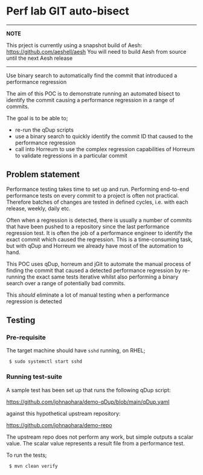 # Perf lab GIT auto-bisect

---
**NOTE**

This prject is currently using a snapshot build of Aesh: https://github.com/aeshell/aesh
You will need to build Aesh from source until the next Aesh release

---

Use binary search to automatically find the commit that introduced a performance regression

The aim of this POC is to demonstrate running an automated bisect to identify the commit causing a performance regression in a range of commits. 

The goal is to be able to;
 - re-run the qDup scripts 
 - use a binary search to quickly identify the commit ID that caused to the performance regression
 - call into Horreum to use the complex regression capabilities of Horreum to validate regressions in a particular commit

## Problem statement

Performance testing takes time to set up and run. Performing end-to-end performance tests on every commit to a project is often not practical.  Therefore batches of changes are tested in defined cycles, i.e. with each release, weekly, daily etc.  

Often when a regression is detected, there is usually a number of commits that have been pushed to a repository since the last performance regression test. It is often the job of a performance engineer to identify the exact commit which caused the regression.  This is a time-consuming task, but with qDup and Horreum we already have most of the automation to hand.

This POC uses qDup, horreum and jGit to automate the manual process of finding the commit that caused a detected performance regression by re-running the exact same tests iterative whilst also performing a binary search over a range of potentially bad commits.

This *should* eliminate a lot of manual testing when a performance regression is detected

## Testing

### Pre-requisite

The target machine should have `sshd` running, on RHEL;

` $ sudo systemctl start sshd`

### Running test-suite

A sample test has been set up that runs the following qDup script:

https://github.com/johnaohara/demo-qDup/blob/main/qDup.yaml

against this hypothetical upstream repository:

https://github.com/johnaohara/demo-repo

The upstream repo does not perform any work, but simple outputs a scalar value.  The scalar value represents a result file from a performance test.

To run the tests;

` $ mvn clean verify`